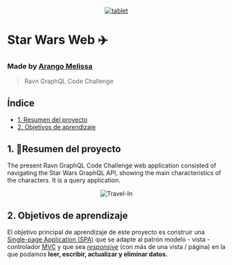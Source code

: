 <p align="center">
  <a title="Ravn" target="_blank" href= "https://emae1712.github.io/Ravn-Challenge-V2-Melissa-Arango/">
    <img src="https://i.ibb.co/wQCVJHw/tablet.jpg" alt="tablet" border="0">
  </a>
</p>


# Star Wars Web ✈️
### Made by [Arango Melissa](https://github.com/emae1712)
>Ravn GraphQL Code Challenge
## Índice

* [1. Resumen del proyecto](#1-resumen-del-proyecto)
* [2. Objetivos de aprendizaje](#2-Objetivos-de-aprendizaje)
 
## 1. 🧐Resumen del proyecto 
The present Ravn GraphQL Code Challenge web application consisted of navigating the Star Wars GraphQL API, showing the main characteristics of the characters. It is a query application.

<p align="center">
  <img  src="https://i.ibb.co/wNH1hVb/ezgif-com-gif-maker.gif" alt="Travel-In">
</p>

## 2. Objetivos de aprendizaje

El objetivo principal de aprendizaje de este proyecto es construir una
[Single-page Application (SPA)](https://es.wikipedia.org/wiki/Single-page_application) que se adapte 
al patrón modelo - vista - controlador [MVC](https://es.wikipedia.org/wiki/Modelo%E2%80%93vista%E2%80%93controlador)
y que sea [_responsive_](https://github.com/Laboratoria/curricula-js/tree/master/topics/css/02-responsive)
 (con más de una vista / página) en la que podamos **leer, escribir, actualizar y
 eliminar datos.**
